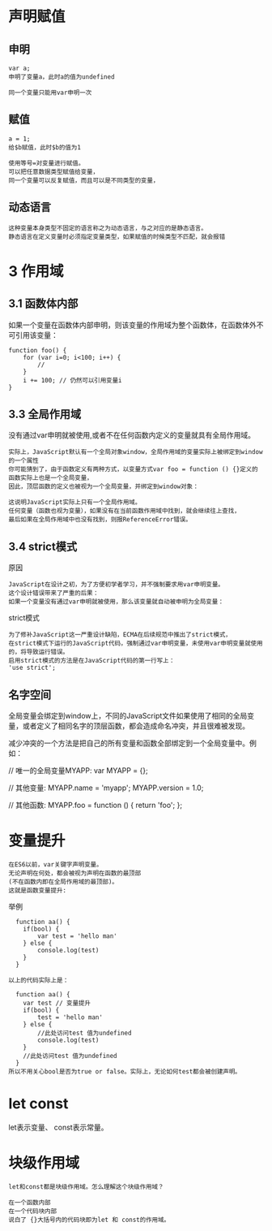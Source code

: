

# 声明赋值

## 申明

    var a; 
    申明了变量a，此时a的值为undefined
    
    同一个变量只能用var申明一次
        
## 赋值
    
    a = 1; 
    给$b赋值，此时$b的值为1

    使用等号=对变量进行赋值。
    可以把任意数据类型赋值给变量，
    同一个变量可以反复赋值，而且可以是不同类型的变量，

## 动态语言
    
    这种变量本身类型不固定的语言称之为动态语言，与之对应的是静态语言。
    静态语言在定义变量时必须指定变量类型，如果赋值的时候类型不匹配，就会报错


# 3 作用域

## 3.1 函数体内部

如果一个变量在函数体内部申明，则该变量的作用域为整个函数体，在函数体外不可引用该变量：

    function foo() {
        for (var i=0; i<100; i++) {
            //
        }
        i += 100; // 仍然可以引用变量i
    }


## 3.3 全局作用域

没有通过var申明就被使用,或者不在任何函数内定义的变量就具有全局作用域。

    实际上，JavaScript默认有一个全局对象window，全局作用域的变量实际上被绑定到window的一个属性
    你可能猜到了，由于函数定义有两种方式，以变量方式var foo = function () {}定义的函数实际上也是一个全局变量，
    因此，顶层函数的定义也被视为一个全局变量，并绑定到window对象：
    
    这说明JavaScript实际上只有一个全局作用域。
    任何变量（函数也视为变量），如果没有在当前函数作用域中找到，就会继续往上查找，
    最后如果在全局作用域中也没有找到，则报ReferenceError错误。

## 3.4 strict模式

原因

    JavaScript在设计之初，为了方便初学者学习，并不强制要求用var申明变量。
    这个设计错误带来了严重的后果：
    如果一个变量没有通过var申明就被使用，那么该变量就自动被申明为全局变量：

strict模式
    
    为了修补JavaScript这一严重设计缺陷，ECMA在后续规范中推出了strict模式，
    在strict模式下运行的JavaScript代码，强制通过var申明变量，未使用var申明变量就使用的，将导致运行错误。
    启用strict模式的方法是在JavaScript代码的第一行写上：
    'use strict';

## 名字空间

  全局变量会绑定到window上，不同的JavaScript文件如果使用了相同的全局变量，或者定义了相同名字的顶层函数，都会造成命名冲突，并且很难被发现。
  
  减少冲突的一个方法是把自己的所有变量和函数全部绑定到一个全局变量中。例如：
  
  // 唯一的全局变量MYAPP:
  var MYAPP = {};
  
  // 其他变量:
  MYAPP.name = 'myapp';
  MYAPP.version = 1.0;
  
  // 其他函数:
  MYAPP.foo = function () {
      return 'foo';
  };


# 变量提升


    在ES6以前，var关键字声明变量。
    无论声明在何处，都会被视为声明在函数的最顶部
    (不在函数内即在全局作用域的最顶部)。
    这就是函数变量提升:

举例

      function aa() {
        if(bool) {
            var test = 'hello man'
        } else {
            console.log(test)
        }
      }
      
    以上的代码实际上是：
    
      function aa() {
        var test // 变量提升
        if(bool) {
            test = 'hello man'
        } else {
            //此处访问test 值为undefined
            console.log(test)
        }
        //此处访问test 值为undefined
      }
    所以不用关心bool是否为true or false。实际上，无论如何test都会被创建声明。


# let const

let表示变量、
const表示常量。

# 块级作用域

    let和const都是块级作用域。怎么理解这个块级作用域？
    
    在一个函数内部
    在一个代码块内部
    说白了 {}大括号内的代码块即为let 和 const的作用域。




